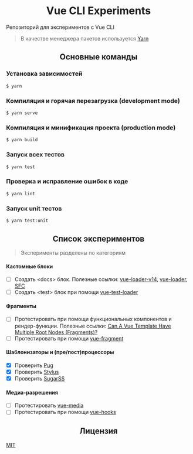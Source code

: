 <h1 align="center">Vue CLI Experiments</h1>

Репозиторий для экспериментов с Vue CLI

> В качестве менеджера пакетов используется [Yarn](https://yarnpkg.com/en/docs/install)

<h2 align="center">Основные команды</h2>

### Установка зависимостей

```
$ yarn
```

### Компиляция и горячая перезагрузка (development mode)
```
$ yarn serve
```

### Компиляция и минификация проекта (production mode)
```
$ yarn build
```

### Запуск всех тестов
```
$ yarn test
```

### Проверка и исправление ошибок в коде
```
$ yarn lint
```

### Запуск unit тестов
```
$ yarn test:unit
```

<h2 align="center">Список экспериментов</h2>

> Эксперименты разделены по категориям

#### Кастомные блоки

- [ ] Создать &lt;docs&gt; блок. Полезные ссылки: [vue-loader-v14](https://vue-loader-v14.vuejs.org/ru/configurations/custom-blocks.html), [vue-loader](https://vue-loader.vuejs.org/ru/guide/custom-blocks.html), [SFC](https://vue-loader.vuejs.org/ru/spec.html#%D0%B2%D0%B2%D0%B5%D0%B4%D0%B5%D0%BD%D0%B8%D0%B5)
- [ ] Создать &lt;test&gt; блок при помощи [vue-test-loader](https://github.com/eddyerburgh/vue-test-loader)

#### Фрагменты

- [ ] Протестировать при помощи функциональных компонентов и рендер-функции. Полезные ссылки: [Can A Vue Template Have Multiple Root Nodes (Fragments)?](https://vuejsdevelopers.com/2018/09/11/vue-multiple-root-fragments/)
- [ ] Протестировать при помощи [vue-fragment](https://github.com/y-nk/vue-fragment)

#### Шаблонизаторы и (пре/пост)процессоры

- [x] Проверить [Pug](https://github.com/pugjs/pug)
- [x] Проверить [Stylus](https://github.com/stylus/stylus)
- [x] Проверить [SugarSS](https://github.com/postcss/sugarss)

#### Медиа-разрешения

- [ ] Протестировать [vue-media](https://github.com/egoist/vue-media)
- [ ] Протестировать при помощи [vue-hooks](https://github.com/yyx990803/vue-hooks)

<h2 align="center">Лицензия</h2>

[MIT](/LICENSE)
